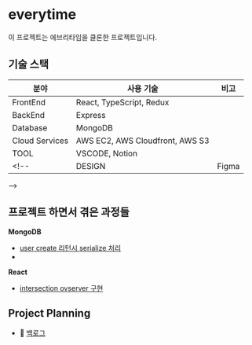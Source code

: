 # everytime

이 프로젝트는 에브리타임을 클론한 프로젝트입니다.

## 기술 스택

| 분야           | 사용 기술                       | 비고  |
| -------------- | ------------------------------- | ----- |
| FrontEnd       | React, TypeScript, Redux        |
| BackEnd        | Express                         |
| Database       | MongoDB                         |
| Cloud Services | AWS EC2, AWS Cloudfront, AWS S3 |
| TOOL           | VSCODE, Notion                  |
| <!--           | DESIGN                          | Figma |

-->

<!-- <br/>
<p align="center">
  <img width="100" alt="7" src="https://user-images.githubusercontent.com/71836751/107924570-83bf1080-6fb6-11eb-927b-9b13b0c2423c.png">
</p> -->

## 프로젝트 하면서 겪은 과정들

**MongoDB**

- [user create 리턴시 serialize 처리](https://hyunjinee.notion.site/user-create-1015fac4237348808fc849c037eed7e0)
-

**React**

- [intersection ovserver 구현]()

## Project Planning

- 📝 [백로그](https://docs.google.com/spreadsheets/d/1lDuBAf1iXCiSSfimQScUZtsrgUt_v_2oMPkzOPNM9L4/edit#gid=0)
